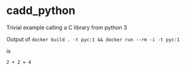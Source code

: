 # cadd_python

Trivial example calling a C library from python 3

Output of `docker build . -t pyc:1 && docker run --rm -i -t pyc:1`

is

`2 + 2 = 4`
